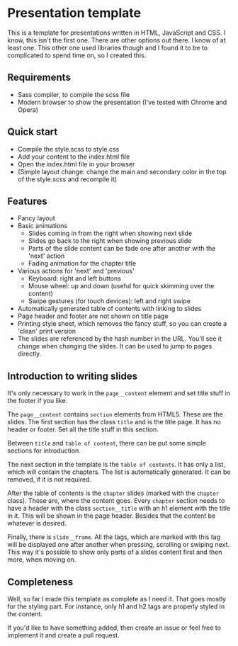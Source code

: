 # Presentation template

This is a template for presentations written in HTML, JavaScript and CSS. I know, this isn't the first one. There are other options out there. I know of at least one. This other one used libraries though and I found it to be to complicated to spend time on, so I created this.

## Requirements
* Sass compiler, to compile the scss file
* Modern browser to show the presentation (I've tested with Chrome and Opera)

## Quick start
* Compile the style.scss to style.css
* Add your content to the index.html file
* Open the index.html file in your browser
* (Simple layout change: change the main and secondary color in the top of the style.scss and recompile it)

## Features
* Fancy layout
* Basic animations
  * Slides coming in from the right when showing next slide
  * Slides go back to the right when showing previous slide
  * Parts of the slide content can be fade one after another with the 'next' action
  * Fading animation for the chapter title
* Various actions for 'next' and 'previous'
  * Keyboard: right and left buttons
  * Mouse wheel: up and down (useful for quick skimming over the content)
  * Swipe gestures (for touch devices): left and right swipe
* Automatically generated table of contents with linking to slides
* Page header and footer are not shown on title page
* Printing style sheet, which removes the fancy stuff, so you can create a 'clean' print version
* The slides are referenced by the hash number in the URL. You'll see it change when changing the slides. It can be used to jump to pages directly.

## Introduction to writing slides
It's only necessary to work in the `page__content` element and set title stuff in the footer if you like.

The `page__content` contains `section` elements from HTML5. These are the slides. The first section has the class `title` and is the title page. It has no header or footer. Set all the title stuff in this section.

Between `title` and `table of content`, there can be put some simple sections for introduction.

The next section in the template is the `table of contents`. It has only a list, which will contain the chapters. The list is automatically generated. It can be removed, if it is not required.

After the table of contents is the `chapter` slides (marked with the `chapter` class). Those are, where the content goes. Every `chapter` section needs to have a header with the class `section__title` with an h1 element with the title in it. This will be shown in the page header. Besides that the content be whatever is desired.

Finally, there is `slide__frame`. All the tags, which are marked with this tag will be displayed one after another when pressing, scrolling or swiping next. This way it's possible to show only parts of a slides content first and then more, when moving on.

## Completeness
Well, so far I made this template as complete as I need it. That goes mostly for the styling part. For instance, only h1 and h2 tags are properly styled in the content.

If you'd like to have something added, then create an issue or feel free to implement it and create a pull request.
